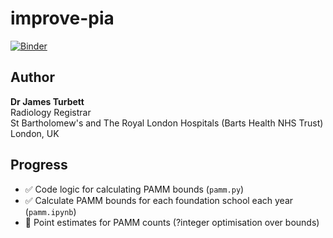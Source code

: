 # improve-pia

[![Binder](https://mybinder.org/badge_logo.svg)](https://mybinder.org/v2/gh/jamesturbett/improve-pia/main?urlpath=%2Fdoc%2Ftree%2Fnotebooks%2Fpamm.ipynb)

## Author
**Dr James Turbett**  
Radiology Registrar  
St Bartholomew's and The Royal London Hospitals (Barts Health NHS Trust)  
London, UK

## Progress
- :white_check_mark: Code logic for calculating PAMM bounds (`pamm.py`)
- :white_check_mark: Calculate PAMM bounds for each foundation school each year (`pamm.ipynb`)
- :arrows_counterclockwise: Point estimates for PAMM counts (?integer optimisation over bounds)
